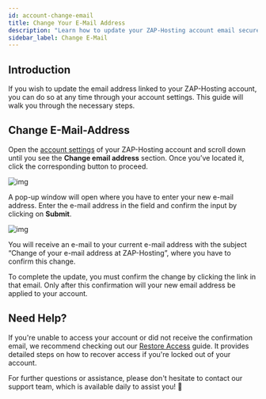 ```yaml
---
id: account-change-email
title: Change Your E-Mail Address
description: "Learn how to update your ZAP-Hosting account email securely and keep your contact info current → Learn more now"
sidebar_label: Change E-Mail
---
```


## Introduction

If you wish to update the email address linked to your ZAP-Hosting account, you can do so at any time through your account settings. This guide will walk you through the necessary steps.

## Change E-Mail-Address

Open the [account settings](https://zap-hosting.com/en/customer/home/profile/) of your ZAP-Hosting account and scroll down until you see the **Change email address** section. Once you’ve located it, click the corresponding button to proceed.

![img](https://screensaver01.zap-hosting.com/index.php/s/8GwqRZTTfYdAakm/preview)

A pop-up window will open where you have to enter your new e-mail address. Enter the e-mail address in the field and confirm the input by clicking on **Submit**.

![img](https://screensaver01.zap-hosting.com/index.php/s/G5dezAKHmKtkoGJ/preview)

You will receive an e-mail to your current e-mail address with the subject “Change of your e-mail address at ZAP-Hosting”, where you have to confirm this change.

To complete the update, you must confirm the change by clicking the link in that email. Only after this confirmation will your new email address be applied to your account.

## Need Help?

If you're unable to access your account or did not receive the confirmation email, we recommend checking out our [Restore Access](account-restore-access) guide. It provides detailed steps on how to recover access if you're locked out of your account.

For further questions or assistance, please don't hesitate to contact our support team, which is available daily to assist you! 🙂